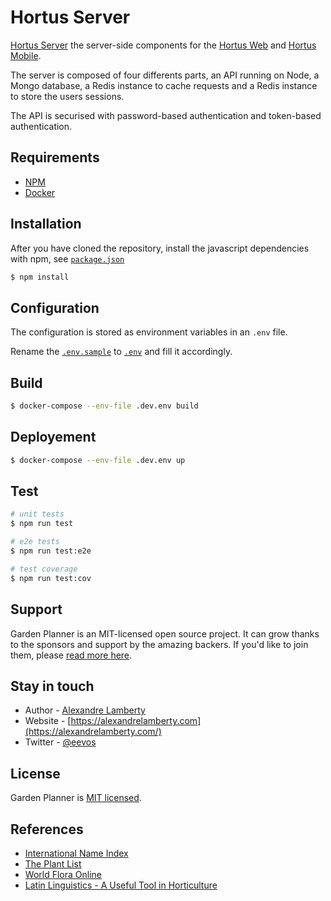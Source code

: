 # Hortus Server

[Hortus Server](https://github.com/alexandrelamberty/hortus-server) the server-side components for the [Hortus Web](https://github.com/alexandrelamberty/hortus-web) and [Hortus Mobile](https://github.com/alexandrelamberty/hortus-mobile).

The server is composed of four differents parts, an API running on Node, a Mongo database, a Redis instance to cache requests and a Redis instance to store the users sessions. 

The API is securised with password-based authentication and token-based authentication.

## Requirements

- [NPM](https://www.npmjs.com/)
- [Docker](https://www.docker.com/)

## Installation

After you have cloned the repository, install the javascript dependencies with npm, see [`package.json`](package.json)

```bash
$ npm install
```

## Configuration

The configuration is stored as environment variables in an `.env` file.

Rename the [`.env.sample`](.env.sample) to [`.env`](.env) and fill it accordingly.

## Build

```bash
$ docker-compose --env-file .dev.env build
```

## Deployement

```bash
$ docker-compose --env-file .dev.env up
```

## Test

```bash
# unit tests
$ npm run test

# e2e tests
$ npm run test:e2e

# test coverage
$ npm run test:cov
```

## Support

Garden Planner is an MIT-licensed open source project. It can grow thanks to the sponsors and support by the amazing backers. If you'd like to join them, please [read more here](https://github.com/alexandrelamberty/garden-planner-backend/blob/master/SUPPORT.md).

## Stay in touch

- Author - [Alexandre Lamberty](mailto:mail@alexandrelamberty.com?subject=[GitHub]%20Garden%20Planner%20Backend)
- Website - [https://alexandrelamberty.com](https://alexandrelamberty.com/)
- Twitter - [@eevos](https://twitter.com/eevos)

## License

Garden Planner is [MIT licensed](LICENSE).

## References

- [International Name Index](https://www.ipni.org/)
- [The Plant List](http://www.theplantlist.org/)
- [World Flora Online](http://www.worldfloraonline.org/)
- [Latin Linguistics - A Useful Tool in Horticulture](https://hortnews.extension.iastate.edu/1999/7-23-1999/latin.html)


